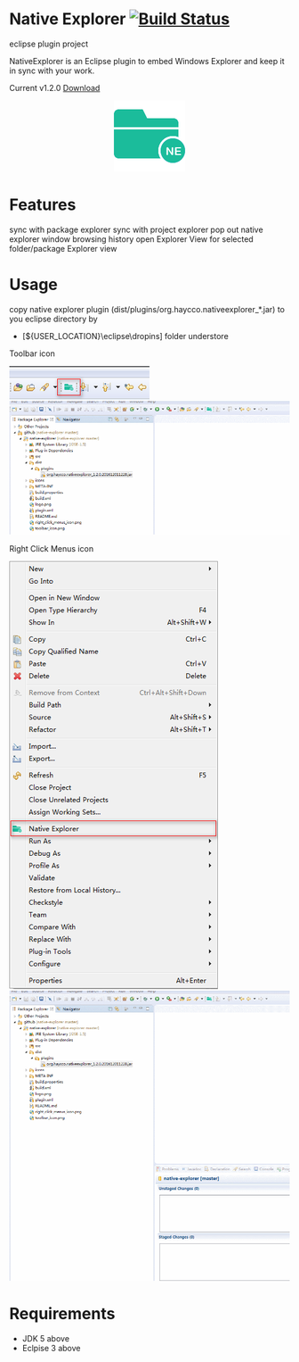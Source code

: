 Native Explorer  [![Build Status](https://travis-ci.org/haycco/native-explorer.svg?branch=master)](https://travis-ci.org/haycco/native-explorer)
==========

eclipse plugin project

NativeExplorer is an Eclipse plugin to embed Windows Explorer and keep it in sync with your work. 

Current v1.2.0 [Download](./dist/plugins/org.haycco.nativeexplorer_1.2.0.201612011228.jar)

<p align="center">
	<img src="images/logo.png" alt="Native Explorer" width="128">
</p>

Features
============================
sync with package explorer 
sync with project explorer 
pop out native explorer window 
browsing history 
open Explorer View for selected folder/package Explorer view 

Usage
============================
copy native explorer plugin (dist/plugins/org.haycco.nativeexplorer_*.jar) to you eclipse directory by
* [${USER_LOCATION}\eclipse\dropins] folder understore

Toolbar icon

![Toolbar icon](images/toolbar_icon.png)
![Open With Toolbar icon](images/open_with_toolbar.gif)

Right Click Menus icon

![Right Click Menus icon](images/right_click_menus_icon.png)
![Open With Right Click Menus icon](images/open_with_right_click.gif)

Requirements
============================
* JDK 5 above
* Eclpise 3 above